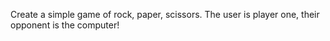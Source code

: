 Create  a simple game of rock, paper, scissors. The user is player one, their opponent is the computer!
